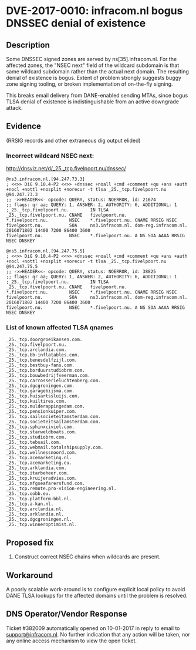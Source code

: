 # DVE-2017-0010: infracom.nl bogus DNSSEC denial of existence

## Description

Some DNSSEC signed zones are served by ns[35].infracom.nl.  For the
affected zones, the "NSEC next" field of the wildcard subdomain is
that same wildcard subdomain rather than the actual next domain.
The resulting denial of existence is bogus.  Extent of problem
strongly suggests buggy zone signing tooling, or broken implementation
of on-the-fly signing.

This breaks email delivery from DANE-enabled sending MTAs, since
bogus TLSA denial of existence is indistinguishable from an active
downgrade attack.

## Evidence

(RRSIG records and other extraneous dig output elided)

### Incorrect wildcard NSEC next:

http://dnsviz.net/d/_25._tcp.fivelpoort.nu/dnssec/

    @ns3.infracom.nl.[94.247.73.3]
    ; <<>> DiG 9.10.4-P2 <<>> +dnssec +noall +cmd +comment +qu +ans +auth +nocl +nottl +nosplit +norecur -t tlsa _25._tcp.fivelpoort.nu @94.247.73.3
    ;; ->>HEADER<<- opcode: QUERY, status: NOERROR, id: 21674
    ;; flags: qr aa; QUERY: 1, ANSWER: 2, AUTHORITY: 6, ADDITIONAL: 1
    ;_25._tcp.fivelpoort.nu.        IN TLSA
    _25._tcp.fivelpoort.nu. CNAME   fivelpoort.nu.
    *.fivelpoort.nu.        NSEC    *.fivelpoort.nu. CNAME RRSIG NSEC
    fivelpoort.nu.          SOA     ns3.infracom.nl. dom-reg.infracom.nl. 2016071802 14400 7200 86400 3600
    fivelpoort.nu.          NSEC    *.fivelpoort.nu. A NS SOA AAAA RRSIG NSEC DNSKEY

    @ns5.infracom.nl.[94.247.75.5]
    ; <<>> DiG 9.10.4-P2 <<>> +dnssec +noall +cmd +comment +qu +ans +auth +nocl +nottl +nosplit +norecur -t tlsa _25._tcp.fivelpoort.nu @94.247.75.5
    ;; ->>HEADER<<- opcode: QUERY, status: NOERROR, id: 38825
    ;; flags: qr aa; QUERY: 1, ANSWER: 2, AUTHORITY: 6, ADDITIONAL: 1
    ;_25._tcp.fivelpoort.nu.        IN TLSA
    _25._tcp.fivelpoort.nu. CNAME   fivelpoort.nu.
    *.fivelpoort.nu.        NSEC    *.fivelpoort.nu. CNAME RRSIG NSEC
    fivelpoort.nu.          SOA     ns3.infracom.nl. dom-reg.infracom.nl. 2016071802 14400 7200 86400 3600
    fivelpoort.nu.          NSEC    *.fivelpoort.nu. A NS SOA AAAA RRSIG NSEC DNSKEY

### List of known affected TLSA qnames

    _25._tcp.doorgroeikansen.com.
    _25._tcp.fivelpoort.nu.
    _25._tcp.arclandia.com.
    _25._tcp.bb-inflatables.com.
    _25._tcp.benesdelfzijl.com.
    _25._tcp.bestbuy-fans.com.
    _25._tcp.borduurstudiobrm.com.
    _25._tcp.bouwbedrijfveerman.com.
    _25._tcp.carrosserieluchtenberg.com.
    _25._tcp.dgcgroningen.com.
    _25._tcp.garagebijsma.com.
    _25._tcp.huisartssluijs.com.
    _25._tcp.kuiltires.com.
    _25._tcp.mulderappingedam.com.
    _25._tcp.pensionkuiper.com.
    _25._tcp.sailsocieteitamsterdam.com.
    _25._tcp.societeitsailamsterdam.com.
    _25._tcp.sphinxciviel.com.
    _25._tcp.starweldboats.com.
    _25._tcp.studiobrm.com.
    _25._tcp.tebsail.com.
    _25._tcp.webmail.totalshipsupply.com.
    _25._tcp.wellnessnoord.com.
    _25._tcp.acemarketing.nl.
    _25._tcp.acemarketing.eu.
    _25._tcp.arklandia.com.
    _25._tcp.itarbeheer.com.
    _25._tcp.kruijeradvies.com.
    _25._tcp.mfgseafarersfund.com.
    _25._tcp.remote.pro-vision-engineering.nl.
    _25._tcp.oobb.eu.
    _25._tcp.platform-bbl.nl.
    _25._tcp.a-kan.nl.
    _25._tcp.arclandia.nl.
    _25._tcp.arklandia.nl.
    _25._tcp.dgcgroningen.nl.
    _25._tcp.winneroptimist.nl.

## Proposed fix

1. Construct correct NSEC chains when wildcards are present.

## Workaround

A poorly scalable work-around is to configure explicit local policy
to avoid DANE TLSA lookups for the affected domains until the
problem is resolved.

## DNS Operator/Vendor Response

Ticket #382009 automatically opened on 10-01-2017 in reply to email
to support@infracom.nl.  No further indication that any action will
be taken, nor any online access mechanism to view the open ticket.
